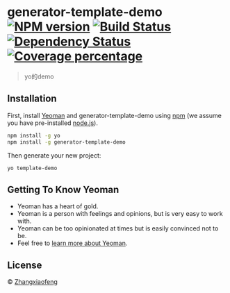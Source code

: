 # generator-template-demo [![NPM version][npm-image]][npm-url] [![Build Status][travis-image]][travis-url] [![Dependency Status][daviddm-image]][daviddm-url] [![Coverage percentage][coveralls-image]][coveralls-url]
> yo的demo

## Installation

First, install [Yeoman](http://yeoman.io) and generator-template-demo using [npm](https://www.npmjs.com/) (we assume you have pre-installed [node.js](https://nodejs.org/)).

```bash
npm install -g yo
npm install -g generator-template-demo
```

Then generate your new project:

```bash
yo template-demo
```

## Getting To Know Yeoman

 * Yeoman has a heart of gold.
 * Yeoman is a person with feelings and opinions, but is very easy to work with.
 * Yeoman can be too opinionated at times but is easily convinced not to be.
 * Feel free to [learn more about Yeoman](http://yeoman.io/).

## License

 © [Zhangxiaofeng]()


[npm-image]: https://badge.fury.io/js/generator-template-demo.svg
[npm-url]: https://npmjs.org/package/generator-template-demo
[travis-image]: https://travis-ci.com/Shaun-Zhang0/generator-template-demo.svg?branch=master
[travis-url]: https://travis-ci.com/Shaun-Zhang0/generator-template-demo
[daviddm-image]: https://david-dm.org/Shaun-Zhang0/generator-template-demo.svg?theme=shields.io
[daviddm-url]: https://david-dm.org/Shaun-Zhang0/generator-template-demo
[coveralls-image]: https://coveralls.io/repos/Shaun-Zhang0/generator-template-demo/badge.svg
[coveralls-url]: https://coveralls.io/r/Shaun-Zhang0/generator-template-demo
